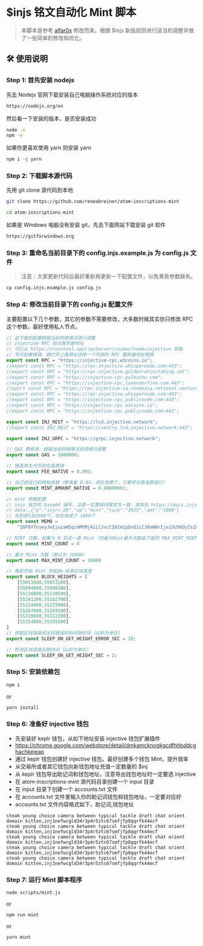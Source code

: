 # $injs 铭文自动化 Mint 脚本

> 本脚本是参考 [alfar0x](https://github.com/alfar0x/atom-inscriptions) 修改而来，根据 $injs 新版规则进行适当的调整并做了一些简单的修改和优化。


## 🛠 使用说明

### Step 1: 首先安装 nodejs

先去 Nodejs 官网下载安装自己电脑操作系统对应的版本

```bash
https://nodejs.org/en
```

然后看一下安装的版本，是否安装成功

```bash
node -v
npm -v
```

如果你更喜欢使用 yarn 则安装 yarn
```bash
npm i -g yarn
```

### Step 2: 下载脚本源代码
先用 git clone 源代码到本地
```bash
git clone https://github.com/reneabreiner/atom-inscriptions-mint

cd atom-inscriptions-mint
```
如果是 Windows 电脑没有安装 git，先去下面网站下载安装 git 软件
```bash
https://gitforwindows.org
```

### Step 3: 重命名当前目录下的 config.injs.example.js 为 config.js 文件
> 注意：大家更新代码后最好重新再更新一下配置文件，以免某些参数缺失。
```bash
cp config.injs.example.js config.js
```

### Step 4: 修改当前目录下的 config.js 配置文件
主要配置以下几个参数，其它的参数不需要修改，大多数时候其实你只修改 RPC 这个参数，最好使用私人节点。
```javascript
// 这下面的配置根据当前网络情况进行调整
// injective RPC 结点服务器地址
// 可以从 https://cointool.app/rpcServer/cosmos?name=injective 获取
// 节点如果报错，就打开上面网址选择一个可用的 RPC 服务器地址替换
export const RPC = "https://injective-rpc.w3coins.io";
//export const RPC = "https://rpc-injective.whispernode.com:443";
//export const RPC = "https://rpc-injective.goldenratiostaking.net";
//export const RPC = "https://injective-rpc.polkachu.com";
//export const RPC = "https://injective-rpc.lavenderfive.com:443";
//xport const RPC = "https://rpc-injective-ia.cosmosia.notional.ventures/";
//export const RPC = "https://rpc-injective.whispernode.com:443";
//export const RPC = "https://injective-rpc.publicnode.com:443";
//export const RPC = "https://injective-rpc.w3coins.io";
//export const RPC = "https://injective-rpc.publicnode.com:443";

export const INJ_REST = "https://lcd.injective.network";
//export const INJ_REST = "https://sentry.lcd.injective.network:443";

export const INJ_GRPC = "https://grpc.injective.network";

// GAS 费修改，根据当前网络情况视频情况调整
export const GAS = 1000000;

// 铸造原生代币的交易费用
export const FEE_NATIVE = 0.003;

// 自己给自己的转帐金额（原来是 0.03，现在免费了，只要转任意金额就行）
export const MINT_AMOUNT_NATIVE = 0.00000001;

// mint 参数配置
// injs 铭文的 base64 编号，注意一定要保持跟官方一致，具体到 https://docs.injs.ink/mint-injs 查看。
// data:,{"p":"injrc-20","op":"mint","tick":"INJS","amt":"1000"}
// 先前是1张2000个，现在改成了 1000个
export const MEMO =
    "ZGF0YToseyJwIjoiaW5qcmMtMjAiLCJvcCI6Im1pbnQiLCJ0aWNrIjoiSU5KUyIsImFtdCI6IjEwMDAifQ==";

// MINT 次数，如果为 0 则会一直 Mint（但最大Mint最大次数由下面的 MAX_MINT_MINT 设置
export const MINT_COUNT = 0

// 最大 Mint 次数（默认为 10000）
export const MAX_MINT_COUNT = 10000

// 每轮开始 Mint 的起始-结束区块高度
export const BLOCK_HEIGHTS = [
    [55051600,55053100],
    [55094800,55096300],
    [55138000,55139500],
    [55181200,55182700],
    [55224400,55225900],
    [55267600,55269100],
    [55310800,55312300],
    [55354000,55355500]
]
// 获取区块高度间出现错误时的间隔时间（以秒为单位）
export const SLEEP_ON_GET_HEIGHT_ERROR_SEC = 20;

// 检测区块高度间隔时间（以秒为单位）
export const SLEEP_ON_GET_HEIGHT_SEC = 2;
```

### Step 5: 安装依赖包
```bash
npm i
```
or
```bash
yarn install
```

### Step 6: 准备好 injective 钱包
- 先安装好 keplr 钱包，从如下地址安装 injective 钱包扩展插件
- https://chrome.google.com/webstore/detail/dmkamcknogkgcdfhhbddcghachkejeap
- 通过 keplr 钱包创建好 injective 钱包，最好创建多个钱包 Mint，提升效率
- 从交易所或者其它钱包向新钱包地址充值一定数量的 $inj
- 从 keplr 钱包导出助记词和钱包地址，注意导出钱包地址时一定要选 injective
- 在 atom-inscriptions-mint 源代码目录创建一个 input 目录
- 在 input 目录下创建一个 accounts.txt 文件
- 在 accounts.txt 文件里输入你的助记词钱包和钱包地址，一定要对应好
- accounts.txt 文件内容格式如下，助记词,钱包地址
```
steak young choice camera between typical tackle draft chat orient domain kitten,inj1nefwcgld34r3p4r5ztc67smfjfp8qqrfk44ecf
steak young choice camera between typical tackle draft chat orient domain kitten,inj1nefwcgld34r3p4r5ztc67smfjfp8qqrfk44ecf
steak young choice camera between typical tackle draft chat orient domain kitten,inj1nefwcgld34r3p4r5ztc67smfjfp8qqrfk44ecf
steak young choice camera between typical tackle draft chat orient domain kitten,inj1nefwcgld34r3p4r5ztc67smfjfp8qqrfk44ecf
steak young choice camera between typical tackle draft chat orient domain kitten,inj1nefwcgld34r3p4r5ztc67smfjfp8qqrfk44ecf
```

### Step 7: 运行 Mint 脚本程序
```shell
node scripts/mint.js
```
or
```shell
npm run mint
```
or
```shell
yarn mint
```
